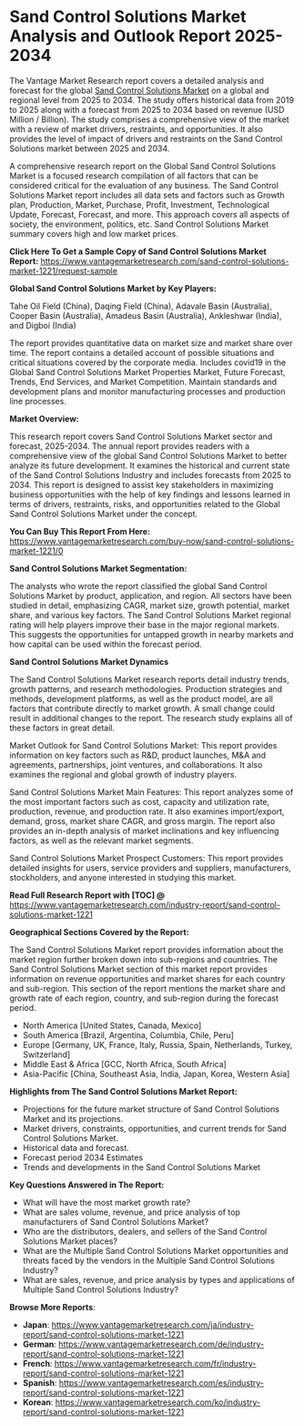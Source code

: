 <h1 bis_size="{&quot;x&quot;:20,&quot;y&quot;:20,&quot;w&quot;:1083,&quot;h&quot;:20,&quot;abs_x&quot;:126,&quot;abs_y&quot;:559}"><strong>Sand Control Solutions Market Analysis and Outlook Report 2025-2034</strong></h1>

<p bis_size="{&quot;x&quot;:20,&quot;y&quot;:53,&quot;w&quot;:1083,&quot;h&quot;:62,&quot;abs_x&quot;:126,&quot;abs_y&quot;:592}">The Vantage Market Research report covers a detailed analysis and forecast for the global <a bis_size="{&quot;x&quot;:543,&quot;y&quot;:55,&quot;w&quot;:115,&quot;h&quot;:15,&quot;abs_x&quot;:649,&quot;abs_y&quot;:594}" href="https://www.vantagemarketresearch.com/industry-report/sand-control-solutions-market-1221">Sand Control Solutions Market</a> on a global and regional level from 2025 to 2034. The study offers historical data from 2019 to 2025 along with a forecast from 2025 to 2034 based on revenue (USD Million / Billion). The study comprises a comprehensive view of the market with a review of market drivers, restraints, and opportunities. It also provides the level of impact of drivers and restraints on the Sand Control Solutions market between 2025 and 2034.</p>

<p bis_size="{&quot;x&quot;:20,&quot;y&quot;:129,&quot;w&quot;:1083,&quot;h&quot;:62,&quot;abs_x&quot;:126,&quot;abs_y&quot;:668}">A comprehensive research report on the Global Sand Control Solutions Market is a focused research compilation of all factors that can be considered critical for the evaluation of any business. The Sand Control Solutions Market report includes all data sets and factors such as Growth plan, Production, Market, Purchase, Profit, Investment, Technological Update, Forecast, Forecast, and more. This approach covers all aspects of society, the environment, politics, etc. Sand Control Solutions Market summary covers high and low market prices.</p>

<p bis_size="{&quot;x&quot;:20,&quot;y&quot;:204,&quot;w&quot;:1083,&quot;h&quot;:20,&quot;abs_x&quot;:126,&quot;abs_y&quot;:743}"><strong bis_size="{&quot;x&quot;:20,&quot;y&quot;:206,&quot;w&quot;:395,&quot;h&quot;:15,&quot;abs_x&quot;:126,&quot;abs_y&quot;:745}">Click Here To Get a Sample Copy of Sand Control Solutions Market Report:</strong> <a bis_size="{&quot;x&quot;:419,&quot;y&quot;:206,&quot;w&quot;:33,&quot;h&quot;:15,&quot;abs_x&quot;:525,&quot;abs_y&quot;:745}" href="https://www.vantagemarketresearch.com/sand-control-solutions-market-1221/request-sample">https://www.vantagemarketresearch.com/sand-control-solutions-market-1221/request-sample</a></p>

<p bis_size="{&quot;x&quot;:20,&quot;y&quot;:238,&quot;w&quot;:1083,&quot;h&quot;:20,&quot;abs_x&quot;:126,&quot;abs_y&quot;:777}"><strong bis_size="{&quot;x&quot;:20,&quot;y&quot;:240,&quot;w&quot;:266,&quot;h&quot;:15,&quot;abs_x&quot;:126,&quot;abs_y&quot;:779}">Global Sand Control Solutions Market by Key Players:</strong></p>

<p bis_size="{&quot;x&quot;:20,&quot;y&quot;:272,&quot;w&quot;:1083,&quot;h&quot;:20,&quot;abs_x&quot;:126,&quot;abs_y&quot;:811}">Tahe Oil Field (China), Daqing Field (China), Adavale Basin (Australia), Cooper Basin (Australia), Amadeus Basin (Australia), Ankleshwar (India), and Digboi (India)</p>

<p bis_size="{&quot;x&quot;:20,&quot;y&quot;:305,&quot;w&quot;:1083,&quot;h&quot;:62,&quot;abs_x&quot;:126,&quot;abs_y&quot;:844}">The report provides quantitative data on market size and market share over time. The report contains a detailed account of possible situations and critical situations covered by the corporate media. Includes covid19 in the Global Sand Control Solutions Market Properties Market, Future Forecast, Trends, End Services, and Market Competition. Maintain standards and development plans and monitor manufacturing processes and production line processes.</p>

<p bis_size="{&quot;x&quot;:20,&quot;y&quot;:381,&quot;w&quot;:1083,&quot;h&quot;:20,&quot;abs_x&quot;:126,&quot;abs_y&quot;:920}"><strong bis_size="{&quot;x&quot;:20,&quot;y&quot;:383,&quot;w&quot;:107,&quot;h&quot;:15,&quot;abs_x&quot;:126,&quot;abs_y&quot;:922}">Market Overview:</strong></p>

<p bis_size="{&quot;x&quot;:20,&quot;y&quot;:415,&quot;w&quot;:1083,&quot;h&quot;:83,&quot;abs_x&quot;:126,&quot;abs_y&quot;:954}">This research report covers Sand Control Solutions Market sector and forecast, 2025-2034. The annual report provides readers with a comprehensive view of the global Sand Control Solutions Market to better analyze its future development. It examines the historical and current state of the Sand Control Solutions Industry and includes forecasts from 2025 to 2034. This report is designed to assist key stakeholders in maximizing business opportunities with the help of key findings and lessons learned in terms of drivers, restraints, risks, and opportunities related to the Global Sand Control Solutions Market under the concept.</p>

<p bis_size="{&quot;x&quot;:20,&quot;y&quot;:511,&quot;w&quot;:1083,&quot;h&quot;:20,&quot;abs_x&quot;:126,&quot;abs_y&quot;:1050}"><strong bis_size="{&quot;x&quot;:20,&quot;y&quot;:513,&quot;w&quot;:228,&quot;h&quot;:15,&quot;abs_x&quot;:126,&quot;abs_y&quot;:1052}">You Can Buy This Report From Here:</strong> <a bis_size="{&quot;x&quot;:252,&quot;y&quot;:513,&quot;w&quot;:48,&quot;h&quot;:15,&quot;abs_x&quot;:358,&quot;abs_y&quot;:1052}" href="https://www.vantagemarketresearch.com/buy-now/sand-control-solutions-market-1221/0">https://www.vantagemarketresearch.com/buy-now/sand-control-solutions-market-1221/0</a></p>

<p bis_size="{&quot;x&quot;:20,&quot;y&quot;:545,&quot;w&quot;:1083,&quot;h&quot;:20,&quot;abs_x&quot;:126,&quot;abs_y&quot;:1084}"><strong bis_size="{&quot;x&quot;:20,&quot;y&quot;:547,&quot;w&quot;:216,&quot;h&quot;:15,&quot;abs_x&quot;:126,&quot;abs_y&quot;:1086}">Sand Control Solutions Market Segmentation:</strong></p>

<p bis_size="{&quot;x&quot;:20,&quot;y&quot;:578,&quot;w&quot;:1083,&quot;h&quot;:62,&quot;abs_x&quot;:126,&quot;abs_y&quot;:1117}">The analysts who wrote the report classified the global Sand Control Solutions Market by product, application, and region. All sectors have been studied in detail, emphasizing CAGR, market size, growth potential, market share, and various key factors. The Sand Control Solutions Market regional rating will help players improve their base in the major regional markets. This suggests the opportunities for untapped growth in nearby markets and how capital can be used within the forecast period.</p>

<p bis_size="{&quot;x&quot;:20,&quot;y&quot;:654,&quot;w&quot;:1083,&quot;h&quot;:20,&quot;abs_x&quot;:126,&quot;abs_y&quot;:1193}"><strong bis_size="{&quot;x&quot;:20,&quot;y&quot;:656,&quot;w&quot;:187,&quot;h&quot;:15,&quot;abs_x&quot;:126,&quot;abs_y&quot;:1195}">Sand Control Solutions Market Dynamics</strong></p>

<p bis_size="{&quot;x&quot;:20,&quot;y&quot;:688,&quot;w&quot;:1083,&quot;h&quot;:62,&quot;abs_x&quot;:126,&quot;abs_y&quot;:1227}">The Sand Control Solutions Market research reports detail industry trends, growth patterns, and research methodologies. Production strategies and methods, development platforms, as well as the product model, are all factors that contribute directly to market growth. A small change could result in additional changes to the report. The research study explains all of these factors in great detail.</p>

<p bis_size="{&quot;x&quot;:20,&quot;y&quot;:763,&quot;w&quot;:1083,&quot;h&quot;:41,&quot;abs_x&quot;:126,&quot;abs_y&quot;:1302}">Market Outlook for Sand Control Solutions Market: This report provides information on key factors such as R&amp;D, product launches, M&amp;A and agreements, partnerships, joint ventures, and collaborations. It also examines the regional and global growth of industry players.</p>

<p bis_size="{&quot;x&quot;:20,&quot;y&quot;:818,&quot;w&quot;:1083,&quot;h&quot;:62,&quot;abs_x&quot;:126,&quot;abs_y&quot;:1357}">Sand Control Solutions Market Main Features: This report analyzes some of the most important factors such as cost, capacity and utilization rate, production, revenue, and production rate. It also examines import/export, demand, gross, market share CAGR, and gross margin. The report also provides an in-depth analysis of market inclinations and key influencing factors, as well as the relevant market segments.</p>

<p bis_size="{&quot;x&quot;:20,&quot;y&quot;:893,&quot;w&quot;:1083,&quot;h&quot;:41,&quot;abs_x&quot;:126,&quot;abs_y&quot;:1432}">Sand Control Solutions Market Prospect Customers: This report provides detailed insights for users, service providers and suppliers, manufacturers, stockholders, and anyone interested in studying this market.</p>

<p bis_size="{&quot;x&quot;:20,&quot;y&quot;:948,&quot;w&quot;:1083,&quot;h&quot;:20,&quot;abs_x&quot;:126,&quot;abs_y&quot;:1487}"><strong bis_size="{&quot;x&quot;:20,&quot;y&quot;:950,&quot;w&quot;:251,&quot;h&quot;:15,&quot;abs_x&quot;:126,&quot;abs_y&quot;:1489}">Read Full Research Report with [TOC] @</strong> <a bis_size="{&quot;x&quot;:275,&quot;y&quot;:950,&quot;w&quot;:33,&quot;h&quot;:15,&quot;abs_x&quot;:381,&quot;abs_y&quot;:1489}" href="https://www.vantagemarketresearch.com/industry-report/sand-control-solutions-market-1221">https://www.vantagemarketresearch.com/industry-report/sand-control-solutions-market-1221</a></p>

<p bis_size="{&quot;x&quot;:20,&quot;y&quot;:981,&quot;w&quot;:1083,&quot;h&quot;:20,&quot;abs_x&quot;:126,&quot;abs_y&quot;:1520}"><strong bis_size="{&quot;x&quot;:20,&quot;y&quot;:983,&quot;w&quot;:288,&quot;h&quot;:15,&quot;abs_x&quot;:126,&quot;abs_y&quot;:1522}">Geographical Sections Covered by the Report:</strong></p>

<p bis_size="{&quot;x&quot;:20,&quot;y&quot;:1015,&quot;w&quot;:1083,&quot;h&quot;:62,&quot;abs_x&quot;:126,&quot;abs_y&quot;:1554}">The Sand Control Solutions Market report provides information about the market region further broken down into sub-regions and countries. The Sand Control Solutions Market section of this market report provides information on revenue opportunities and market shares for each country and sub-region. This section of the report mentions the market share and growth rate of each region, country, and sub-region during the forecast period.</p>

<ul bis_size="{&quot;x&quot;:20,&quot;y&quot;:1091,&quot;w&quot;:1083,&quot;h&quot;:103,&quot;abs_x&quot;:126,&quot;abs_y&quot;:1630}">
    <li bis_size="{&quot;x&quot;:60,&quot;y&quot;:1091,&quot;w&quot;:1003,&quot;h&quot;:20,&quot;abs_x&quot;:166,&quot;abs_y&quot;:1630}">North America [United States, Canada, Mexico]</li>
    <li bis_size="{&quot;x&quot;:60,&quot;y&quot;:1111,&quot;w&quot;:1003,&quot;h&quot;:20,&quot;abs_x&quot;:166,&quot;abs_y&quot;:1650}">South America [Brazil, Argentina, Columbia, Chile, Peru]</li>
    <li bis_size="{&quot;x&quot;:60,&quot;y&quot;:1132,&quot;w&quot;:1003,&quot;h&quot;:20,&quot;abs_x&quot;:166,&quot;abs_y&quot;:1671}">Europe [Germany, UK, France, Italy, Russia, Spain, Netherlands, Turkey, Switzerland]</li>
    <li bis_size="{&quot;x&quot;:60,&quot;y&quot;:1153,&quot;w&quot;:1003,&quot;h&quot;:20,&quot;abs_x&quot;:166,&quot;abs_y&quot;:1692}">Middle East &amp; Africa [GCC, North Africa, South Africa]</li>
    <li bis_size="{&quot;x&quot;:60,&quot;y&quot;:1174,&quot;w&quot;:1003,&quot;h&quot;:20,&quot;abs_x&quot;:166,&quot;abs_y&quot;:1713}">Asia-Pacific [China, Southeast Asia, India, Japan, Korea, Western Asia]</li>
</ul>

<p bis_size="{&quot;x&quot;:20,&quot;y&quot;:1208,&quot;w&quot;:1083,&quot;h&quot;:20,&quot;abs_x&quot;:126,&quot;abs_y&quot;:1747}"><strong bis_size="{&quot;x&quot;:20,&quot;y&quot;:1210,&quot;w&quot;:298,&quot;h&quot;:15,&quot;abs_x&quot;:126,&quot;abs_y&quot;:1749}">Highlights from The Sand Control Solutions Market Report:</strong></p>

<ul bis_size="{&quot;x&quot;:20,&quot;y&quot;:1241,&quot;w&quot;:1083,&quot;h&quot;:103,&quot;abs_x&quot;:126,&quot;abs_y&quot;:1780}">
    <li bis_size="{&quot;x&quot;:60,&quot;y&quot;:1241,&quot;w&quot;:1003,&quot;h&quot;:20,&quot;abs_x&quot;:166,&quot;abs_y&quot;:1780}">Projections for the future market structure of Sand Control Solutions Market and its projections.</li>
    <li bis_size="{&quot;x&quot;:60,&quot;y&quot;:1262,&quot;w&quot;:1003,&quot;h&quot;:20,&quot;abs_x&quot;:166,&quot;abs_y&quot;:1801}">Market drivers, constraints, opportunities, and current trends for Sand Control Solutions Market.</li>
    <li bis_size="{&quot;x&quot;:60,&quot;y&quot;:1283,&quot;w&quot;:1003,&quot;h&quot;:20,&quot;abs_x&quot;:166,&quot;abs_y&quot;:1822}">Historical data and forecast.</li>
    <li bis_size="{&quot;x&quot;:60,&quot;y&quot;:1304,&quot;w&quot;:1003,&quot;h&quot;:20,&quot;abs_x&quot;:166,&quot;abs_y&quot;:1843}">Forecast period 2034 Estimates</li>
    <li bis_size="{&quot;x&quot;:60,&quot;y&quot;:1325,&quot;w&quot;:1003,&quot;h&quot;:20,&quot;abs_x&quot;:166,&quot;abs_y&quot;:1864}">Trends and developments in the Sand Control Solutions Market</li>
</ul>

<p bis_size="{&quot;x&quot;:20,&quot;y&quot;:1358,&quot;w&quot;:1083,&quot;h&quot;:20,&quot;abs_x&quot;:126,&quot;abs_y&quot;:1897}"><strong bis_size="{&quot;x&quot;:20,&quot;y&quot;:1360,&quot;w&quot;:248,&quot;h&quot;:15,&quot;abs_x&quot;:126,&quot;abs_y&quot;:1899}">Key Questions Answered in The Report:</strong></p>

<ul bis_size="{&quot;x&quot;:20,&quot;y&quot;:1392,&quot;w&quot;:1083,&quot;h&quot;:103,&quot;abs_x&quot;:126,&quot;abs_y&quot;:1931}">
    <li bis_size="{&quot;x&quot;:60,&quot;y&quot;:1392,&quot;w&quot;:1003,&quot;h&quot;:20,&quot;abs_x&quot;:166,&quot;abs_y&quot;:1931}">What will have the most market growth rate?</li>
    <li bis_size="{&quot;x&quot;:60,&quot;y&quot;:1413,&quot;w&quot;:1003,&quot;h&quot;:20,&quot;abs_x&quot;:166,&quot;abs_y&quot;:1952}">What are sales volume, revenue, and price analysis of top manufacturers of Sand Control Solutions Market?</li>
    <li bis_size="{&quot;x&quot;:60,&quot;y&quot;:1434,&quot;w&quot;:1003,&quot;h&quot;:20,&quot;abs_x&quot;:166,&quot;abs_y&quot;:1973}">Who are the distributors, dealers, and sellers of the Sand Control Solutions Market places?</li>
    <li bis_size="{&quot;x&quot;:60,&quot;y&quot;:1455,&quot;w&quot;:1003,&quot;h&quot;:20,&quot;abs_x&quot;:166,&quot;abs_y&quot;:1994}">What are the Multiple Sand Control Solutions Market opportunities and threats faced by the vendors in the Multiple Sand Control Solutions Industry?</li>
    <li bis_size="{&quot;x&quot;:60,&quot;y&quot;:1475,&quot;w&quot;:1003,&quot;h&quot;:20,&quot;abs_x&quot;:166,&quot;abs_y&quot;:2014}">What are sales, revenue, and price analysis by types and applications of Multiple Sand Control Solutions Industry?</li>
</ul>

<p bis_size="{&quot;x&quot;:20,&quot;y&quot;:1509,&quot;w&quot;:1083,&quot;h&quot;:20,&quot;abs_x&quot;:126,&quot;abs_y&quot;:2048}"><strong bis_size="{&quot;x&quot;:20,&quot;y&quot;:1511,&quot;w&quot;:134,&quot;h&quot;:15,&quot;abs_x&quot;:126,&quot;abs_y&quot;:2050}">Browse More Reports</strong>:</p>

<ul bis_size="{&quot;x&quot;:20,&quot;y&quot;:1543,&quot;w&quot;:1083,&quot;h&quot;:103,&quot;abs_x&quot;:126,&quot;abs_y&quot;:2082}">
    <li bis_size="{&quot;x&quot;:60,&quot;y&quot;:1543,&quot;w&quot;:1003,&quot;h&quot;:20,&quot;abs_x&quot;:166,&quot;abs_y&quot;:2082}"><strong bis_size="{&quot;x&quot;:60,&quot;y&quot;:1545,&quot;w&quot;:37,&quot;h&quot;:15,&quot;abs_x&quot;:166,&quot;abs_y&quot;:2084}">Japan</strong>:&nbsp;<a bis_size="{&quot;x&quot;:104,&quot;y&quot;:1545,&quot;w&quot;:33,&quot;h&quot;:15,&quot;abs_x&quot;:210,&quot;abs_y&quot;:2084}" href="https://www.vantagemarketresearch.com/ja/industry-report/sand-control-solutions-market-1221">https://www.vantagemarketresearch.com/ja/industry-report/sand-control-solutions-market-1221</a></li>
    <li bis_size="{&quot;x&quot;:60,&quot;y&quot;:1564,&quot;w&quot;:1003,&quot;h&quot;:20,&quot;abs_x&quot;:166,&quot;abs_y&quot;:2103}"><strong bis_size="{&quot;x&quot;:60,&quot;y&quot;:1566,&quot;w&quot;:49,&quot;h&quot;:15,&quot;abs_x&quot;:166,&quot;abs_y&quot;:2105}">German</strong>:&nbsp;<a bis_size="{&quot;x&quot;:116,&quot;y&quot;:1566,&quot;w&quot;:33,&quot;h&quot;:15,&quot;abs_x&quot;:222,&quot;abs_y&quot;:2105}" href="https://www.vantagemarketresearch.com/de/industry-report/sand-control-solutions-market-1221">https://www.vantagemarketresearch.com/de/industry-report/sand-control-solutions-market-1221</a></li>
    <li bis_size="{&quot;x&quot;:60,&quot;y&quot;:1585,&quot;w&quot;:1003,&quot;h&quot;:20,&quot;abs_x&quot;:166,&quot;abs_y&quot;:2124}"><strong bis_size="{&quot;x&quot;:60,&quot;y&quot;:1587,&quot;w&quot;:43,&quot;h&quot;:15,&quot;abs_x&quot;:166,&quot;abs_y&quot;:2126}">French</strong>:&nbsp;<a bis_size="{&quot;x&quot;:110,&quot;y&quot;:1587,&quot;w&quot;:33,&quot;h&quot;:15,&quot;abs_x&quot;:216,&quot;abs_y&quot;:2126}" href="https://www.vantagemarketresearch.com/fr/industry-report/sand-control-solutions-market-1221">https://www.vantagemarketresearch.com/fr/industry-report/sand-control-solutions-market-1221</a></li>
    <li bis_size="{&quot;x&quot;:60,&quot;y&quot;:1605,&quot;w&quot;:1003,&quot;h&quot;:20,&quot;abs_x&quot;:166,&quot;abs_y&quot;:2144}"><strong bis_size="{&quot;x&quot;:60,&quot;y&quot;:1607,&quot;w&quot;:50,&quot;h&quot;:15,&quot;abs_x&quot;:166,&quot;abs_y&quot;:2146}">Spanish</strong>:&nbsp;<a bis_size="{&quot;x&quot;:117,&quot;y&quot;:1607,&quot;w&quot;:33,&quot;h&quot;:15,&quot;abs_x&quot;:223,&quot;abs_y&quot;:2146}" href="https://www.vantagemarketresearch.com/es/industry-report/sand-control-solutions-market-1221">https://www.vantagemarketresearch.com/es/industry-report/sand-control-solutions-market-1221</a></li>
    <li bis_size="{&quot;x&quot;:60,&quot;y&quot;:1626,&quot;w&quot;:1003,&quot;h&quot;:20,&quot;abs_x&quot;:166,&quot;abs_y&quot;:2165}"><strong bis_size="{&quot;x&quot;:60,&quot;y&quot;:1628,&quot;w&quot;:44,&quot;h&quot;:15,&quot;abs_x&quot;:166,&quot;abs_y&quot;:2167}">Korean</strong>:&nbsp;<a bis_size="{&quot;x&quot;:112,&quot;y&quot;:1628,&quot;w&quot;:33,&quot;h&quot;:15,&quot;abs_x&quot;:218,&quot;abs_y&quot;:2167}" href="https://www.vantagemarketresearch.com/ko/industry-report/sand-control-solutions-market-1221">https://www.vantagemarketresearch.com/ko/industry-report/sand-control-solutions-market-1221</a></li>
</ul>
